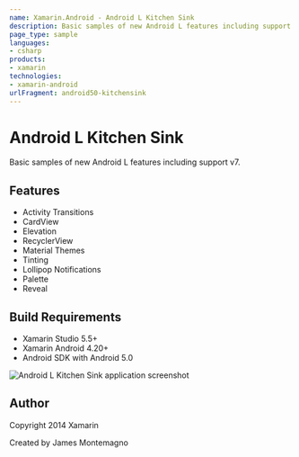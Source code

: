 ```yaml
---
name: Xamarin.Android - Android L Kitchen Sink
description: Basic samples of new Android L features including support v7. Features Activity Transitions CardView Elevation RecyclerView Material Themes Tinting...
page_type: sample
languages:
- csharp
products:
- xamarin
technologies:
- xamarin-android
urlFragment: android50-kitchensink
---
```

# Android L Kitchen Sink

Basic samples of new Android L features including support v7.

## Features
* Activity Transitions
* CardView
* Elevation
* RecyclerView
* Material Themes
* Tinting
* Lollipop Notifications
* Palette
* Reveal

## Build Requirements
* Xamarin Studio 5.5+
* Xamarin Android 4.20+
* Android SDK with Android 5.0

![Android L Kitchen Sink application screenshot](Screenshots/CardView.png "Android L Kitchen Sink application screenshot")

## Author 
Copyright 2014 Xamarin

Created by James Montemagno
